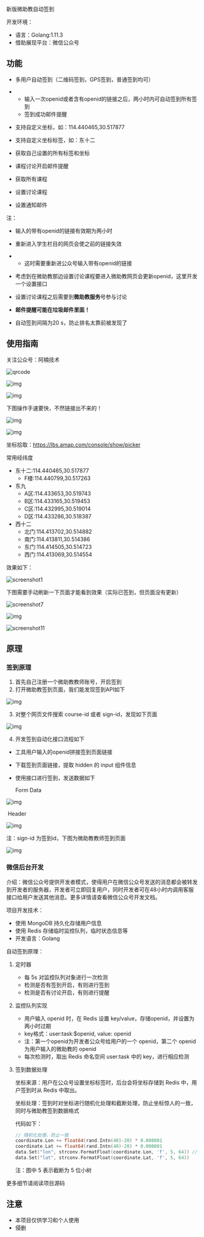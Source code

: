 新版微助教自动签到

开发环境：

- 语言：Golang:1.11.3
- 借助展现平台：微信公众号

## 功能

- 多用户自动签到（二维码签到，GPS签到，普通签到均可）

- - 输入一次openid或者含有openid的链接之后，两小时内可自动签到所有签到
  - 签到成功邮件提醒

- 支持自定义坐标，如：114.440465,30.517877

- 支持自定义坐标标签，如：东十二

- 获取自己设置的所有标签和坐标

- 课程讨论开启邮件提醒

- 获取所有课程

- 设置讨论课程

- 设置通知邮件

注：

- 输入的带有openid的链接有效期为两小时

- 重新进入学生栏目的网页会使之前的链接失效

- - 这时需要重新进公众号输入带有openid的链接 

- 考虑到在微助教那边设置讨论课程要进入微助教网页会更新openid，这里开发一个设置接口

- 设置讨论课程之后需要到**微助教服务**号参与讨论

- **邮件提醒可能在垃圾邮件里面！**

- 自动签到间隔为20 s，防止排名太靠前被发现了

## 使用指南

关注公众号：阿楠技术

![qrcode](./dist/qrcode.jpg)

![img](https://mmbiz.qpic.cn/mmbiz_png/o0CwfJSKW4xiacguVibaxCVDHupDicXysSESJicpy5OlGCFMK98iafzKHofY9ficcJJznahzErF9lkbXficTJ3mK3UbHQ/640?wx_fmt=png&tp=webp&wxfrom=5&wx_lazy=1&wx_co=1)

![img](https://mmbiz.qpic.cn/mmbiz_jpg/o0CwfJSKW4xiacguVibaxCVDHupDicXysSESuQygic7Of8LR3rxfenssHuYlFBRibM1RNgw3ScLMicYJ6c0YgiaIHQibCg/640?wx_fmt=jpeg&tp=webp&wxfrom=5&wx_lazy=1&wx_co=1)

下图操作手速要快，不然链接出不来的！

![img](https://mmbiz.qpic.cn/mmbiz_jpg/o0CwfJSKW4xiacguVibaxCVDHupDicXysSE3ER03JzFyxQsp7fmMOu95IqrbqVkEoZ0YyI3sIJMr9Z7qqCL1bXvxA/640?wx_fmt=jpeg&tp=webp&wxfrom=5&wx_lazy=1&wx_co=1)

![img](https://mmbiz.qpic.cn/mmbiz_jpg/o0CwfJSKW4xiacguVibaxCVDHupDicXysSEp8lLHF9T7s2SnVQL8088W2HkF0JGxAWGjr4KSIODMSwVibFz1nhAAfQ/640?wx_fmt=jpeg&tp=webp&wxfrom=5&wx_lazy=1&wx_co=1)

坐标拾取：https://lbs.amap.com/console/show/picker

常用经纬度

- 东十二:114.440465,30.517877
  - F楼:114.440799,30.517263
- 东九
  - A区:114.433653,30.519743
  - B区:114.433165,30.519453
  - C区:114.432995,30.519014
  - D区:114.433286,30.518387
- 西十二
  - 北门:114.413702,30.514882
  - 南门:114.413811,30.514386
  - 东门:114.414505,30.514723
  - 西门:114.413069,30.514554

效果如下：

![screenshot1](./dist/screenshot1.png)

下图需要手动刷新一下页面才能看到效果（实际已签到，但页面没有更新）

![screenshot7](./dist/screenshot7.png)

![img](https://mmbiz.qpic.cn/mmbiz_jpg/o0CwfJSKW4xiacguVibaxCVDHupDicXysSEFwEmBHaAZ28OwCJEFyxJllHY94uvY47U3rvHEJGspKwEpuLiaYquJXA/640?wx_fmt=jpeg&tp=webp&wxfrom=5&wx_lazy=1&wx_co=1)

![screenshot11](./dist/screenshot11.jpg)

## 原理

### 签到原理

1. 首先自己注册一个微助教教师账号，开启签到
2. 打开微助教签到页面，我们能发现签到API如下

![img](https://mmbiz.qpic.cn/mmbiz_png/o0CwfJSKW4xiacguVibaxCVDHupDicXysSETc7M9tZu9bmLRbx2K7U5AcVB05qJxq5rAlyIYx8hnIcasiaF9Yrcgicw/640?wx_fmt=png&tp=webp&wxfrom=5&wx_lazy=1&wx_co=1)

3. 对整个网页文件搜索 course-id 或者 sign-id，发现如下页面

![img](https://mmbiz.qpic.cn/mmbiz_png/o0CwfJSKW4xiacguVibaxCVDHupDicXysSEgD1MiadsyyYHBrtibZ6VjczjfDMH6KZveoX3zEBjXiaqyohyEMJnL5E2A/640?wx_fmt=png&tp=webp&wxfrom=5&wx_lazy=1&wx_co=1)

4. 开发签到自动化接口流程如下

- 工具用户输入的openid拼接签到页面链接

- 下载签到页面链接，提取 hidden 的 input 组件信息 

- 使用接口进行签到，发送数据如下

  Form Data

![img](https://mmbiz.qpic.cn/mmbiz_png/o0CwfJSKW4xiacguVibaxCVDHupDicXysSEKMxdPEntxdVUV5sWwG9WgDJDC4IvkgmibOjAd398VtFsibPQQ2crmBicQ/640?wx_fmt=png&tp=webp&wxfrom=5&wx_lazy=1&wx_co=1)

​	Header

![img](https://mmbiz.qpic.cn/mmbiz_png/o0CwfJSKW4xiacguVibaxCVDHupDicXysSEJqicAy9iaNwu4fJbZNSExXG7ew9x6tBhpibmZkFwtM3ibOObFsHzehubAw/640?wx_fmt=png&tp=webp&wxfrom=5&wx_lazy=1&wx_co=1)

注：sign-id 为签到id，下图为微助教教师签到页面

![img](https://mmbiz.qpic.cn/mmbiz_png/o0CwfJSKW4xiacguVibaxCVDHupDicXysSE4h54ibewCr4KBzp635lrYgibOv0uUeLVbnHqCZAELRrHcICKgqFlZ40A/640?wx_fmt=png&tp=webp&wxfrom=5&wx_lazy=1&wx_co=1)

### 微信后台开发

介绍：微信公众号提供开发者模式，使得用户在微信公众号发送的消息都会被转发到开发者的服务器，开发者可立即回复用户，同时开发者可在48小时内调用客服接口给用户发送其他消息。更多详情请查看微信公众号开发文档。

项目开发技术：

- 使用 MongoDB 持久化存储用户信息
- 使用 Redis 存储临时监控队列，临时状态信息等
- 开发语言：Golang

自动签到原理：

1. 定时器

   - 每 5s 对监控队列对象进行一次检测
   - 检测是否有签到开启，有则进行签到
   - 检测是否有讨论开启，有则进行提醒

2. 监控队列实现

   - 用户输入 openid 时，在 Redis 设置 key/value，存储openid，并设置为两小时过期
   - key格式：user:task:$openid, value: openid
   - 注：第一个openid为开发者公众号给用户的一个 openid，第二个 openid 为用户输入的微助教的 openid
   - 每次检测时，取出 Redis 命名空间 user:task 中的 key，进行相应检测

3. 签到数据处理

   坐标来源：用户在公众号设置坐标标签时，后台会将坐标存储到 Redis 中，用户签到时从 Redis 中取出。

   坐标处理：签到时对坐标进行随机化处理和截断处理，防止坐标惊人的一致，同时与微助教签到数据格式

   代码如下：

   ```go
   // 随机化处理，防止一致
   coordinate.Lon += float64(rand.Intn(40)-20) * 0.000001
   coordinate.Lat += float64(rand.Intn(40)-20) * 0.000001
   data.Set("lon", strconv.FormatFloat(coordinate.Lon, 'f', 5, 64)) // 5 表示截断为5位小数
   data.Set("lat", strconv.FormatFloat(coordinate.Lat, 'f', 5, 64))
   ```

   注：图中 5 表示截断为 5 位小树

更多细节请阅读项目源码

## 注意

- 本项目仅供学习和个人使用
- 侵删